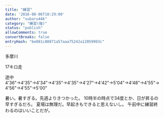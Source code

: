 ```yaml
---
title: "練習"
date: '2016-08-06T10:29:00'
author: "subaru44k"
category: "練習(強)"
status: "publish"
allowComments: true
convertBreaks: false
entryHash: "be081c80871a57aaa75242a12059993c"
---
```

多摩川

17キロ走

途中
4&#39;36"→4&#39;35"→4&#39;34"→4&#39;35"→4&#39;35"→4&#39;27"→4&#39;42"→5&#39;04"→4&#39;48"→4&#39;55"→4&#39;56"→4&#39;55"→5&#39;00"

暑い。暑すぎる。先週よりきつかった。
10時半の時点で34度とか、日が昇るの早すぎるだろ。
夏場は無理だ。早起きもできると思えないし。
午前中に練習終わるのはいいことだが。
